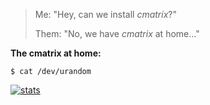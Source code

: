 > Me: "Hey, can we install _cmatrix_?"
>
> Them: "No, we have _cmatrix_ at home..."

**The cmatrix at home:** 

``` shell
$ cat /dev/urandom
```

[![stats](https://github-readme-stats.vercel.app/api?username=chayward1&include_all_commits=true&show_icons=true&hide_title=true&hide_border=true)](https://github.com/chayward1)
